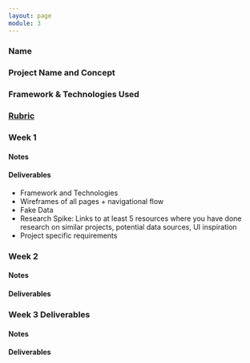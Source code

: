 ```yaml
---
layout: page
module: 3
---
```


### Name

### Project Name and Concept

### Framework & Technologies Used

### [Rubric](../../projects/self-directed-project.md)

### Week 1

#### Notes

#### Deliverables

  - Framework and Technologies
  - Wireframes of all pages + navigational flow
  - Fake Data
  - Research Spike: Links to at least 5 resources where you have done research on similar projects, potential data sources, UI inspiration
  - Project specific requirements

### Week 2

#### Notes

#### Deliverables

### Week 3 Deliverables

#### Notes

#### Deliverables
